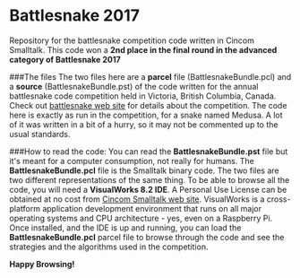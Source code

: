 # Battlesnake 2017
Repository for the battlesnake competition code written in Cincom Smalltalk. This code won a **2nd place in the final round in the advanced category of Battlesnake 2017**


###The files
The two files here are a **parcel** file (BattlesnakeBundle.pcl) and a **source** (BattlesnakeBundle.pst) of the code written for the annual battlesnake code competition held in Victoria, British Columbia, Canada. Check out [battlesnake web site](battlesnake.io) for details about the competition.
The code here is exactly as run in the competition, for a snake named Medusa. A lot of it was written in a bit of a hurry, so it may not be commented up to the usual standards.

###How to read the code:
You can read the **BattlesnakeBundle.pst** file but it's meant for a computer consumption, not really for humans. The **BattlesnakeBundle.pcl** file is the Smalltalk binary code. The two files are two different representations of the same thing. To be able to browse all the code, you will need a **VisualWorks 8.2 IDE**. A Personal Use License can be obtained at no cost from [Cincom Smalltalk web site](http://www.cincomsmalltalk.com/main/developer-community/trying-cincom-smalltalk/try-cincom-smalltalk/). VisualWorks is a cross-platform application development environment that runs on all major operating systems and CPU architecture - yes, even on a Raspberry Pi.
Once installed, and the IDE is up and running, you can load the **BattlesnakeBundle.pcl** parcel file to browse through the code and see the strategies and the algorithms used in the competition.

**Happy Browsing!**
